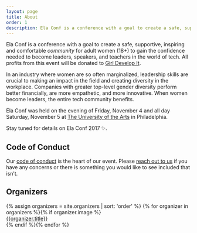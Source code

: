 ```yaml
---
layout: page
title: About
order: 1
description: Ela Conf is a conference with a goal to create a safe, supportive, inspiring and comfortable _community_ for adult women (18+) to gain the confidence needed to become leaders, speakers, and teachers in the world of tech.
---
```


Ela Conf is a conference with a goal to create a safe, supportive, inspiring and comfortable _community_ for adult women (18+) to gain the confidence needed to become leaders, speakers, and teachers in the world of tech. All profits from this event will be donated to [Girl Develop It](https://www.girldevelopit.com/).

In an industry where women are so often marginalized, leadership skills are crucial to making an impact in the field and creating diversity in the workplace. Companies with greater top-level gender diversity perform better financially, are more empathetic, and more innovative. When women become leaders, the entire tech community benefits.

Ela Conf was held on the evening of Friday, November 4 and all day Saturday, November 5 at [The University of the Arts](/venue/) in Philadelphia.

Stay tuned for details on Ela Conf 2017 :sparkles:.

## Code of Conduct

Our [code of conduct](/code-of-conduct/) is the heart of our event. Please [reach out to us](mailto:hello@elaconf.com) if you have any concerns or there is something you would like to see included that isn’t.

## Organizers

<div class="speakers">
  {% assign organizers = site.organizers | sort: 'order' %}
  {% for organizer in organizers %}{% if organizer.image %}
  <a href="{{site.baseurl}}{{organizer.url}}" class="speaker">
    <div class="speaker-img" style="background-image:url(/images/organizers/{{organizer.image}}), {{site.gradient}}">
    </div>
    <div class="speaker-name">{{organizer.title}}</div>
  </a>
  {% endif %}{% endfor %}
</div>
